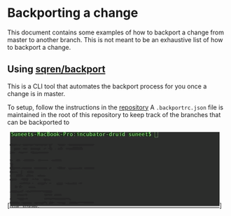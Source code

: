 <!--
  ~ Licensed to the Apache Software Foundation (ASF) under one
  ~ or more contributor license agreements.  See the NOTICE file
  ~ distributed with this work for additional information
  ~ regarding copyright ownership.  The ASF licenses this file
  ~ to you under the Apache License, Version 2.0 (the
  ~ "License"); you may not use this file except in compliance
  ~ with the License.  You may obtain a copy of the License at
  ~
  ~   http://www.apache.org/licenses/LICENSE-2.0
  ~
  ~ Unless required by applicable law or agreed to in writing,
  ~ software distributed under the License is distributed on an
  ~ "AS IS" BASIS, WITHOUT WARRANTIES OR CONDITIONS OF ANY
  ~ KIND, either express or implied.  See the License for the
  ~ specific language governing permissions and limitations
  ~ under the License.
  -->

# Backporting a change
This document contains some examples of how to backport a change from master to another branch. This is not meant to be
an exhaustive list of how to backport a change.

## Using [sqren/backport](https://github.com/sqren/backport)
This is a CLI tool that automates the backport process for you once a change is in master.

To setup, follow the instructions in the [repository](https://github.com/sqren/backport)
A `.backportrc.json` file is maintained in the root of this repository to keep track of the branches that can be
backported to

[![example](backport-fail.gif)]

